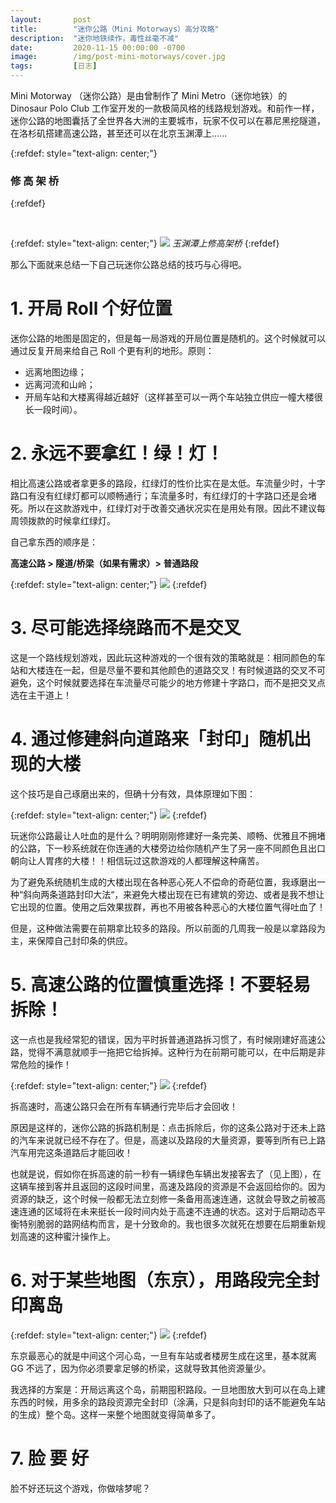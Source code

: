 ```yaml
---
layout:       post
title:        "迷你公路（Mini Motorways）高分攻略"
description:  "迷你地铁续作，毒性丝毫不减"
date:         2020-11-15 00:00:00 -0700
image:        /img/post-mini-motorways/cover.jpg
tags:         [日志]
---
```


Mini Motorway （迷你公路）是由曾制作了 Mini Metro（迷你地铁）的 Dinosaur Polo Club 工作室开发的一款极简风格的线路规划游戏。和前作一样，迷你公路的地图囊括了全世界各大洲的主要城市，玩家不仅可以在慕尼黑挖隧道，在洛杉矶搭建高速公路，甚至还可以在北京玉渊潭上......

{:refdef: style="text-align: center;"}
### 修 高 架 桥
{:refdef}

<br />

{:refdef: style="text-align: center;"}
![]({{site.baseurl}}/img/post-mini-motorways/1.jpg)
*玉渊潭上修高架桥*
{:refdef}


那么下面就来总结一下自己玩迷你公路总结的技巧与心得吧。

# 1. 开局 Roll 个好位置

迷你公路的地图是固定的，但是每一局游戏的开局位置是随机的。这个时候就可以通过反复开局来给自己 Roll 个更有利的地形。原则：

* 远离地图边缘；
* 远离河流和山岭；
* 开局车站和大楼离得越近越好（这样甚至可以一两个车站独立供应一幢大楼很长一段时间）。

# 2. 永远不要拿红！绿！灯！

相比高速公路或者拿更多的路段，红绿灯的性价比实在是太低。车流量少时，十字路口有没有红绿灯都可以顺畅通行；车流量多时，有红绿灯的十字路口还是会堵死。所以在这款游戏中，红绿灯对于改善交通状况实在是用处有限。因此不建议每周领拨款的时候拿红绿灯。

自己拿东西的顺序是：

**高速公路 > 隧道/桥梁（如果有需求）> 普通路段**

{:refdef: style="text-align: center;"}
![]({{site.baseurl}}/img/post-mini-motorways/2.jpg)
{:refdef}

# 3. 尽可能选择绕路而不是交叉

这是一个路线规划游戏，因此玩这种游戏的一个很有效的策略就是：相同颜色的车站和大楼连在一起，但是尽量不要和其他颜色的道路交叉！有时候道路的交叉不可避免，这个时候就要选择在车流量尽可能少的地方修建十字路口，而不是把交叉点选在主干道上！

# 4. 通过修建斜向道路来「封印」随机出现的大楼

这个技巧是自己琢磨出来的，但确十分有效，具体原理如下图：

{:refdef: style="text-align: center;"}
![]({{site.baseurl}}/img/post-mini-motorways/3.jpg)
{:refdef}

玩迷你公路最让人吐血的是什么？明明刚刚修建好一条完美、顺畅、优雅且不拥堵的公路，下一秒系统就在你连通的大楼旁边给你随机产生了另一座不同颜色且出口朝向让人胃疼的大楼！！相信玩过这款游戏的人都理解这种痛苦。

为了避免系统随机生成的大楼出现在各种恶心死人不偿命的奇葩位置，我琢磨出一种“斜向两条道路封印大法“，来避免大楼出现在已有建筑的旁边、或者是我不想让它出现的位置。使用之后效果拔群，再也不用被各种恶心的大楼位置气得吐血了！

但是，这种做法需要在前期拿比较多的路段。所以前面的几周我一般是以拿路段为主，来保障自己封印条的供应。

# 5. 高速公路的位置慎重选择！不要轻易拆除！

这一点也是我经常犯的错误，因为平时拆普通道路拆习惯了，有时候刚建好高速公路，觉得不满意就顺手一拖把它给拆掉。这种行为在前期可能可以，在中后期是非常危险的操作！

{:refdef: style="text-align: center;"}
![]({{site.baseurl}}/img/post-mini-motorways/4.jpg)
{:refdef}

拆高速时，高速公路只会在所有车辆通行完毕后才会回收！

原因是这样的，迷你公路的拆路机制是：点击拆除后，你的这条公路对于还未上路的汽车来说就已经不存在了。但是，高速以及路段的大量资源，要等到所有已上路汽车用完这条道路后才能回收！

也就是说，假如你在拆高速的前一秒有一辆绿色车辆出发接客去了（见上图），在这辆车接到客并且返回的这段时间里，高速及路段的资源是不会返回给你的。因为资源的缺乏，这个时候一般都无法立刻修一条备用高速连通，这就会导致之前被高速连通的区域将在未来挺长一段时间内处于高速不连通的状态。这对于后期动态平衡特别脆弱的路网结构而言，是十分致命的。我也很多次就死在想要在后期重新规划高速的这种蜜汁操作上。

# 6. 对于某些地图（东京），用路段完全封印离岛

{:refdef: style="text-align: center;"}
![]({{site.baseurl}}/img/post-mini-motorways/5.jpg)
{:refdef}

东京最恶心的就是中间这个河心岛，一旦有车站或者楼房生成在这里，基本就离 GG 不远了，因为你必须要拿足够的桥梁，这就导致其他资源量少。

我选择的方案是：开局远离这个岛，前期囤积路段。一旦地图放大到可以在岛上建东西的时候，用多余的路段资源完全封印（涂满，只是斜向封印的话不能避免车站的生成）整个岛。这样一来整个地图就变得简单多了。

# 7. 脸 要 好

脸不好还玩这个游戏，你做啥梦呢？
